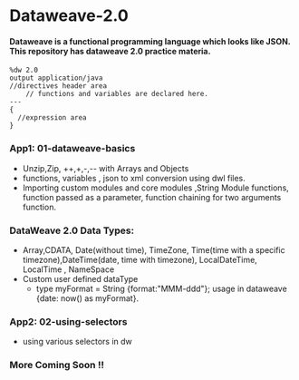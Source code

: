 # Dataweave-2.0

#### Dataweave is a functional programming language which looks like JSON. This repository has dataweave 2.0 practice materia.

```
%dw 2.0
output application/java
//directives header area
	// functions and variables are declared here.
---
{
  //expression area
}
```

### App1: 01-dataweave-basics
* Unzip,Zip, ++,+,-,-- with Arrays and Objects
* functions, variables , json to xml conversion using dwl files.
* Importing custom modules and core modules ,String Module functions, function passed as a parameter, function chaining for two arguments function.
### DataWeave 2.0 Data Types:
* Array,CDATA, Date(without time), TimeZone, Time(time with a specific timezone),DateTime(date, time with timezone), LocalDateTime, LocalTime , NameSpace
* Custom user defined dataType
	* type myFormat = String {format:"MMM-ddd"}; usage in dataweave {date: now() as myFormat}.
### App2: 02-using-selectors
* using various selectors in dw

	

### More Coming Soon !!
